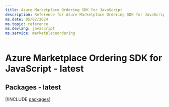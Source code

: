 ```yaml
---
title: Azure Marketplace Ordering SDK for JavaScript
description: Reference for Azure Marketplace Ordering SDK for JavaScript
ms.date: 05/02/2024
ms.topic: reference
ms.devlang: javascript
ms.service: marketplaceordering
---
```

# Azure Marketplace Ordering SDK for JavaScript - latest
## Packages - latest
[!INCLUDE [packages](marketplace-ordering-index.md)]